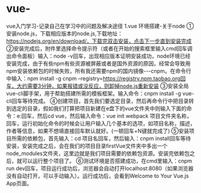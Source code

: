 # vue-
vue入门学习-记录自己在学习中的问题及解决途径
1.vue 环境搭建-关于node
  ①安装node.js，下载相应版本的node.js,下载地址：https://nodejs.org/en/download/，下载完双击安装，点击下一步直到安装完成
  ②安装完成后，附件里选择命令提示符（或者在开始的搜索框里输入cmd回车调出命令面板）输入：node -v回车，出现相应版本证明安装成功，node环境已经安装完成，由于有些npm有些资源被屏蔽或者是国外资源的原因，经常会导致用npm安装依赖包的时候失败，所有我还需要npm的国内镜像---cnpm。在命令行中输入：npm install -g cnpm –registry=https://registry.npm.taobao.org回车，大约需要3分钟，如果报错或没反应，则卸掉node.js重新安装
  ③安装全局vue-cli脚手架，用于帮助搭建所需的模板框架。输入命令：cnpm install -g vue-cli回车等待完成。
  ④创建项目，首先我们要选定目录，然后再命令行中把目录转到选定的目录，假如我们打算把项目新建在e盘下的vue文件夹中则输入下面的命令：e:回车，然后cd vue，然后输入命令：vue init webpack 项目文件夹名称，回车，运行初始化命令的时候会让用户输入几个基本的选项，如项目名称，描述，作者等信息，如果不想填直接回车默认就好。(一顿回车+N键就完成了)
  ⑤安装项目所需的依赖包，首先输入：cd 项目名回车，然后输入：cnpm install回车等待安装，安装完成之后，会在我们的项目目录firstVue文件夹中多出一个node_modules文件夹，这里边就是我们项目需要的依赖包资源。安装完依赖包之后，就可以运行整个项目了。
  ⑥测试环境是否搭建成功，在cmd里输入：cnpm run dev回车，项目运行成功后，浏览器会自动打开localhost:8080（如果浏览器没有自动打开，可以手动输入）。运行成功后，会看到Welcome to Your Vue.js App页面。
